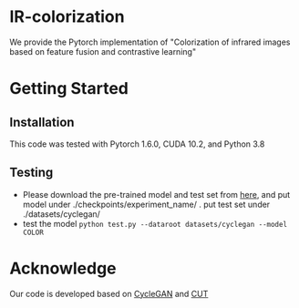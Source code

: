 # IR-colorization


We provide the Pytorch implementation of "Colorization of infrared images based on feature fusion and contrastive learning"
# Getting Started
## Installation
This code was tested with Pytorch 1.6.0, CUDA 10.2, and Python 3.8
## Testing
* Please download the pre-trained model and test set from [here](https://drive.google.com/drive/folders/1vVRhSVFs6yt2R-17dTURf5NeNzAscvkk?usp=sharing), and put model under ./checkpoints/experiment_name/ . put test set under ./datasets/cyclegan/
* test the model 
 ```python test.py --dataroot datasets/cyclegan --model COLOR ```
 # Acknowledge
 Our code is developed based on [CycleGAN](https://github.com/junyanz/pytorch-CycleGAN-and-pix2pix) and [CUT](https://github.com/taesungp/contrastive-unpaired-translation)

